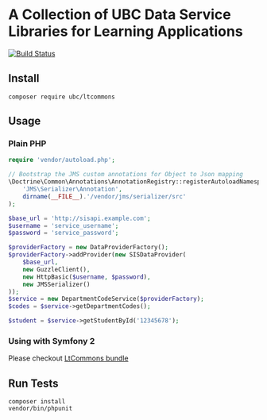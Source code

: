 A Collection of UBC Data Service Libraries for Learning Applications
==================================================================
[![Build Status](https://travis-ci.org/ubc/ltcommons.png)](https://travis-ci.org/ubc/ltcommons)

Install
-------
```
composer require ubc/ltcommons
```

Usage
-----

### Plain PHP

```php
require 'vendor/autoload.php';

// Bootstrap the JMS custom annotations for Object to Json mapping
\Doctrine\Common\Annotations\AnnotationRegistry::registerAutoloadNamespace(
    'JMS\Serializer\Annotation',
    dirname(__FILE__).'/vendor/jms/serializer/src'
);

$base_url = 'http://sisapi.example.com';
$username = 'service_username';
$password = 'service_password';

$providerFactory = new DataProviderFactory();
$providerFactory->addProvider(new SISDataProvider(
    $base_url,
    new GuzzleClient(),
    new HttpBasic($username, $password),
    new JMSSerializer()
));
$service = new DepartmentCodeService($providerFactory);
$codes = $service->getDepartmentCodes();

$student = $service->getStudentById('12345678');
```

### Using with Symfony 2

Please checkout [LtCommons bundle](https://github.com/ubc/ltcommons-bundle)

Run Tests
---------

```
composer install
vendor/bin/phpunit
```


